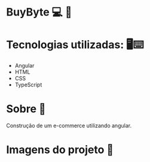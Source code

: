 # BuyByte 💻	🛒

# Tecnologias utilizadas: 🖥⌨	

- Angular
- HTML
- CSS
- TypeScript


# Sobre 📝	

Construção de um e-commerce utilizando angular.

# Imagens do projeto 📸	
